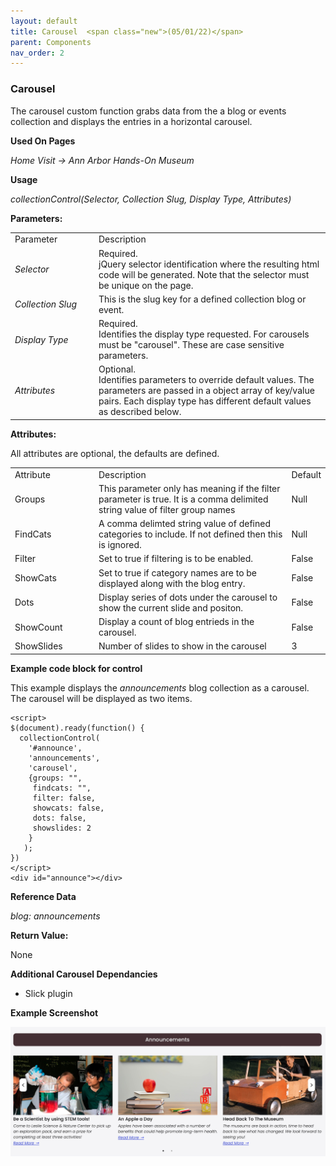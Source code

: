 ```yaml
---
layout: default
title: Carousel  <span class="new">(05/01/22)</span>
parent: Components
nav_order: 2
---
```


### Carousel

The carousel custom function grabs data from the a blog or events collection and displays
the entries in a horizontal carousel.

**Used On Pages**

*Home*
*Visit -> Ann Arbor Hands-On Museum*

**Usage**

*collectionControl(Selector, Collection Slug, Display Type, Attributes)*

**Parameters:**

<table class="ws-table-all notranslate">
  <tbody>
    <tr class="tableTop">
     <td style="width:120px">Parameter</td>
     <td>Description</td>
    </tr>
    <tr>
      <td><em>Selector</em></td>
      <td>Required.<br>jQuery selector identification where the resulting html code will be generated.  Note that the selector must be unique on the page.</td>
    </tr>
    <tr>
      <td><em>Collection Slug</em></td>
      <td>This is the slug key for a defined collection blog or event.</td>
    </tr>
    <tr>
      <td><em>Display Type</em></td>
      <td>Required.<br>Identifies the display type requested.  For carousels must be "carousel".  These are case sensitive parameters. </td>
    </tr>
    <tr>
      <td><em>Attributes</em></td>
      <td>Optional.<br>Identifies parameters to override default values.  The parameters are passed in a object array of key/value pairs.  Each display type has different default values as described below. </td>
    </tr>
  </tbody>
</table>

**Attributes:**

All attributes are optional, the defaults are defined.

<table class="ws-table-all notranslate">
  <tbody>
    <tr class="tableTop">
     <td style="width:120px">Attribute</td>
     <td>Description</td>
     <td>Default</td>
    </tr>
    <tr>
      <td>Groups</td>
      <td>This parameter only has meaning if the filter parameter is
      	true.  It is a comma delimited string value of filter group names
     </td>
     <td>Null</td>
    </tr>
    <tr>
      <td>FindCats</td>
      <td>A comma delimted string value of defined
      categories to include.  If not defined then this is ignored.</td>
      <td>Null</td>
    </tr>
    <tr>
      <td>Filter</td>
      <td>Set to true if filtering is to be enabled.</td>
      <td>False</td>
    </tr>
    <tr>
      <td>ShowCats</td>
      <td>Set to true if category names are to be
      	displayed along with the blog entry.</td>
      <td>False</td>
    </tr>
    <tr>
      <td>Dots</td>
      <td>Display series of dots under the carousel to show
      	the current slide and positon.
      </td>
      <td>False</td>
    </tr>
    <tr>
      <td>ShowCount</td>
      <td>Display a count of blog entrieds in the carousel.</td>
      <td>False</td>
    </tr>
    <tr>
      <td>ShowSlides</td>
      <td>Number of slides to show in the carousel</td>
      <td>3</td>
    </tr>
  </tbody>
</table>

**Example code block for control**

This example displays the *announcements* blog collection as a carousel.  The
carousel will be displayed as two items.

```
<script>
$(document).ready(function() {
  collectionControl(
    '#announce',
    'announcements',
    'carousel',
    {groups: "",
     findcats: "",
     filter: false,
     showcats: false,
     dots: false,
     showslides: 2
    }
   );
})
</script>
<div id="announce"></div>
```

**Reference Data**

*blog: announcements*

**Return Value:**

None


**Additional Carousel Dependancies**

- Slick plugin

**Example Screenshot**

![Alt Slick Carousel](../../assets/images/slick_carousel.jpg "Slick Carousel")
